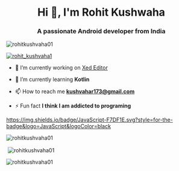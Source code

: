 <h1 align="center">Hi 👋, I'm Rohit Kushwaha</h1>
<h3 align="center">A passionate Android developer from India</h3>

<p align="left"> <img src="https://komarev.com/ghpvc/?username=rohitkushvaha01&label=Profile%20views&color=0e75b6&style=flat" alt="rohitkushvaha01" /> </p>

<p align="left"> <a href="https://twitter.com/rohit_kushvaha1" target="blank"><img src="https://img.shields.io/twitter/follow/rohit_kushvaha1?logo=twitter&style=for-the-badge" alt="rohit_kushvaha1" /></a> </p>

- 🔭 I’m currently working on [Xed Editor](https://github.com/RohitKushvaha01/Xed-Editor)

- 🌱 I’m currently learning **Kotlin**

- 📫 How to reach me **kushvahar173@gmail.com**

- ⚡ Fun fact **I think I am addicted to programing**



https://img.shields.io/badge/JavaScript-F7DF1E.svg?style=for-the-badge&logo=JavaScript&logoColor=black

<p><img align="center" src="https://github-readme-streak-stats.herokuapp.com/?user=rohitkushvaha01&theme=transparent" alt="rohitkushvaha01" /></p>

<p>&nbsp;<img align="center" src="https://github-readme-stats.vercel.app/api?username=rohitkushvaha01&show_icons=true&locale=en&theme=transparent" alt="rohitkushvaha01" /></p>

<p><img align="left" src="https://github-readme-stats.vercel.app/api/top-langs?username=rohitkushvaha01&show_icons=true&locale=en&layout=compact&theme=transparent" alt="rohitkushvaha01" /></p>

